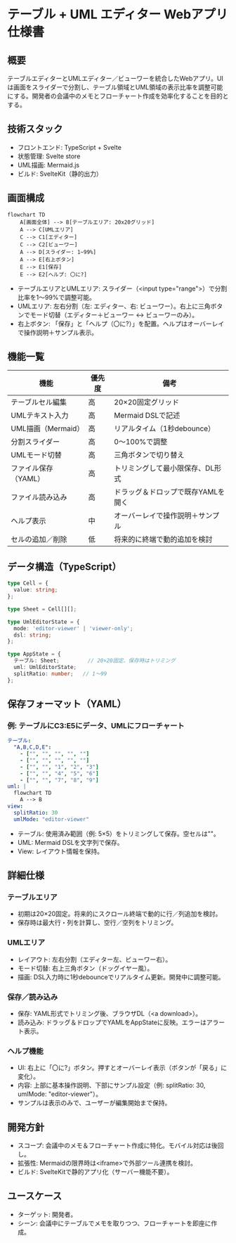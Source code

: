 # テーブル + UML エディター Webアプリ仕様書

## 概要

テーブルエディターとUMLエディター／ビューワーを統合したWebアプリ。UIは画面をスライダーで分割し、テーブル領域とUML領域の表示比率を調整可能にする。開発者の会議中のメモとフローチャート作成を効率化することを目的とする。

## 技術スタック

- フロントエンド: TypeScript + Svelte
- 状態管理: Svelte store
- UML描画: Mermaid.js
- ビルド: SvelteKit（静的出力）

## 画面構成

```mermaid
flowchart TD
    A[画面全体] --> B[テーブルエリア: 20x20グリッド]
    A --> C[UMLエリア]
    C --> C1[エディター]
    C --> C2[ビューワー]
    A --> D[スライダー: 1~99%]
    A --> E[右上ボタン]
    E --> E1[保存]
    E --> E2[ヘルプ: 〇に?]
```

- テーブルエリアとUMLエリア: スライダー（\<input type="range">）で分割比率を1〜99%で調整可能。
- UMLエリア: 左右分割（左: エディター、右: ビューワー）。右上に三角ボタンでモード切替（エディター＋ビューワー ↔ ビューワーのみ）。
- 右上ボタン: 「保存」と「ヘルプ（〇に?）」を配置。ヘルプはオーバーレイで操作説明＋サンプル表示。

## 機能一覧

|機能|優先度|備考|
|---|---|---|
|テーブルセル編集|高|20×20固定グリッド|
|UMLテキスト入力|高|Mermaid DSLで記述|
|UML描画（Mermaid）|高|リアルタイム（1秒debounce）|
|分割スライダー|高|0〜100%で調整|
|UMLモード切替|高|三角ボタンで切り替え|
|ファイル保存（YAML）|高|トリミングして最小限保存、DL形式|
|ファイル読み込み|高|ドラッグ＆ドロップで既存YAMLを開く|
|ヘルプ表示|中|オーバーレイで操作説明＋サンプル|
|セルの追加／削除|低|将来的に終端で動的追加を検討|

## データ構造（TypeScript）

```ts
type Cell = {
  value: string;
};

type Sheet = Cell[][];

type UmlEditorState = {
  mode: 'editor-viewer' | 'viewer-only';
  dsl: string;
};

type AppState = {
  テーブル: Sheet;         // 20×20固定、保存時はトリミング
  uml: UmlEditorState;
  splitRatio: number;   // 1〜99
};
```

## 保存フォーマット（YAML）

### 例: テーブルにC3:E5にデータ、UMLにフローチャート

```yaml
テーブル:
  "A,B,C,D,E":
    - ["", "", "", "", ""]
    - ["", "", "", "", ""]
    - ["", "", "1", "2", "3"]
    - ["", "", "4", "5", "6"]
    - ["", "", "7", "8", "9"]
uml: |
  flowchart TD
    A --> B
view:
  splitRatio: 30
  umlMode: "editor-viewer"
```

- テーブル: 使用済み範囲（例: 5×5）をトリミングして保存。空セルは""。
- UML: Mermaid DSLを文字列で保存。
- View: レイアウト情報を保持。

## 詳細仕様

### テーブルエリア

- 初期は20×20固定。将来的にスクロール終端で動的に行／列追加を検討。
- 保存時は最大行・列を計算し、空行／空列をトリミング。

### UMLエリア

- レイアウト: 左右分割（エディター左、ビューワー右）。
- モード切替: 右上三角ボタン（ドッグイヤー風）。
- 描画: DSL入力時に1秒debounceでリアルタイム更新。開発中に調整可能。

### 保存／読み込み

- 保存: YAML形式でトリミング後、ブラウザDL（\<a download>）。
- 読み込み: ドラッグ＆ドロップでYAMLをAppStateに反映。エラーはアラート表示。

### ヘルプ機能

- UI: 右上に「〇に?」ボタン。押すとオーバーレイ表示（ボタンが「戻る」に変化）。
- 内容: 上部に基本操作説明、下部にサンプル設定（例: splitRatio: 30, umlMode: "editor-viewer"）。
- サンプルは表示のみで、ユーザーが編集開始まで保持。

## 開発方針

- スコープ: 会議中のメモ＆フローチャート作成に特化。モバイル対応は後回し。
- 拡張性: Mermaidの限界時は\<iframe>で外部ツール連携を検討。
- ビルド: SvelteKitで静的アプリ化（サーバー機能不要）。

## ユースケース

- ターゲット: 開発者。
- シーン: 会議中にテーブルでメモを取りつつ、フローチャートを即座に作成。
